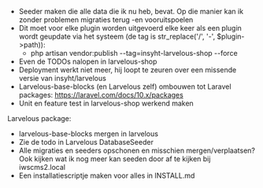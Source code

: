 - Seeder maken die alle data die ik nu heb, bevat. Op die manier kan ik zonder problemen migraties terug -en vooruitspoelen
- Dit moet voor elke plugin worden uitgevoerd elke keer als een plugin wordt geupdate via het systeem (de tag is str_replace('/', '-', $plugin->path)):
  - php artisan vendor:publish --tag=insyht-larvelous-shop --force
- Even de TODOs nalopen in larvelous-shop
- Deployment werkt niet meer, hij loopt te zeuren over een missende versie van insyht/larvelous
- Larvelous-base-blocks (en Larvelous zelf) ombouwen tot Laravel packages: https://laravel.com/docs/10.x/packages
- Unit en feature test in larvelous-shop werkend maken


Larvelous package:
- larvelous-base-blocks mergen in larvelous
- Zie de todo in Larvelous DatabaseSeeder
- Alle migraties en seeders opschonen en misschien mergen/verplaatsen? Ook kijken wat ik nog meer kan seeden door af te kijken bij iwscms2.local
- Een installatiescriptje maken voor alles in INSTALL.md
